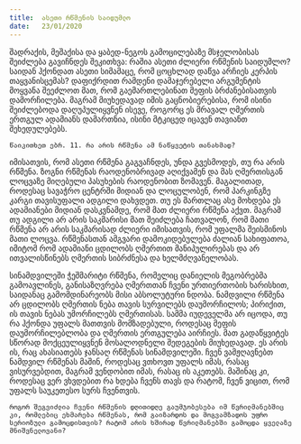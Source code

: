 ```yaml
---
title:  ასეთი რწმენის საიდუმლო
date:   23/01/2020
---
```


შადრაქის, მეშაქისა და ყაბედ-ნეგოს გამოცილებაზე მსჯელობისას შეიძლება გავიჩნდეს შეკითხვა: რაშია ასეთი ძლიერი რწმენის საიდუმლო? საიდან ჰქონდათ ასეთი სიმამაცე, რომ ცოცხლად დაწვა არჩიეს კერპის თაყვანისცემას? დაფიქრდით რამდენი დამაჯერებელი არგუმენტის მოყვანა შეეძლოთ მათ, რომ გაემართლებინათ მეფის ბრძანებისათვის დამორჩილება. მაგრამ მიუხედავად იმის გაცნობიერებისა, რომ ისინი შეიძლებოდა დაღუპულიყვნენ ისევე, როგორც ეს მრავალ ღმერთის ერთგულ ადამიანს დამართნია, ისინი მტკიცედ იცავენ თავიანთ შეხედულებებს.

`წაიკითხეთ ებრ. 11. რა არის რწმენა ამ ნაწყვეტის თანახმად?`

იმისათვის, რომ ასეთი რწმენა გაგვაჩნდეს, უნდა გვესმოდეს, თუ რა არის რწმენა. ზოგნი რწმენას რაოდენობრივად აღიქვამენ და მას ღმერთისგან ლოცვაზე მიღებული პასუხების რაოდენობით ზომავენ. მაგალითად, როდესაც სავაჭრო ცენტრში მიდიან და ლოცულობენ, რომ პარკინგზე კარგი თავისუფალი ადგილი დახვდეთ. თუ ეს მართლაც ასე მოხდება ეს ადამიანები მიდიან დასკვნამდე, რომ მათ ძლიერი რწმენა აქვთ. მაგრამ თუ ადგილი არ არის საკმარისი მათ შეიძლება ჩათვალონ, რომ მათი რწმენა არ არის საკმარისად ძლიერი იმისათვის, რომ უფალმა შეისმინოს მათი ლოცვა. რწმენასთან ამგვარი დამოკიდებულება ძალიან სახიფათოა, იმიტომ რომ ადამიანი ცდილობს ღმერთით მანიპულირებას და არ ითვალისწინებს ღმერთის სიბრძნესა და ხელმძღვანელობას.

სინამდვილეში ჭეშმარიტი რწმენა, რომელიც დანიელის მეგობრებმა გამოავლინეს, განისაზღვრება ღმერთთან ჩვენი ურთიერთობის ხარისხით, საიდანაც გამომდინარეობს მისი აბსოლუტური ნდობა. ნამდვილი რწმენა არ ცდილობს ღმერთის ნება თავის სურვილებს დაუმორჩილოს; პირიქით, ის თავის ნებას უმორჩილებს ღმერთისას. სამმა იუდეველმა არ იცოდა, თუ რა ჰქონდა უფალს მათთვის მომზადებული, როდესაც მეფის დაუმორჩილებლობა და ღმერთის ერთგულება აირჩიეს. მათ გადაწყვიტეს სწორად მოქცეულიყვნენ მოსალოდნელი შედეგების მიუხედავად. ეს არის ის, რაც ახასიათებს ჯანსაღ რწმენას სინამდვილეში. ჩვენ ვამჟღავნებთ ნამდვილ რწმენას მაშინ, როდესაც ვთხოვთ უფალს იმას, რასაც ვისურვებდით, მაგრამ ვენდობით იმას, რასაც ის აკეთებს. მაშინაც კი, როდესაც ვერ ვხვდებით რა ხდება ჩვენს თავს და რატომ, ჩვენ ვიცით, რომ უფალს საუკეთესო სურს ჩვენთვის.

`როგორ შეგვიძლია ჩვენი რწმენის დღითიდღე გაუმჯობესება იმ წვრილმანებშიც კი, რომლებიც ეხმარება რწმენას, რომ გაიზარდოს და მოგვამზადოს უფრო სერიოზული გამოცდისთვის? რატომ არის ხშირად წვრილმანებში გამოცდა ყველაზე მნიშვნელოვანი?`
